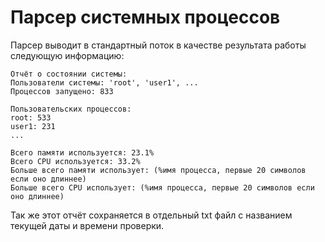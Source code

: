 # Парсер системных процессов
Парсер выводит в стандартный поток в качестве результата работы следующую информацию:
```
Отчёт о состоянии системы:
Пользователи системы: 'root', 'user1', ...
Процессов запущено: 833

Пользовательских процессов:
root: 533
user1: 231
...

Всего памяти используется: 23.1%
Всего CPU используется: 33.2%
Больше всего памяти использует: (%имя процесса, первые 20 символов если оно длиннее)
Больше всего CPU использует: (%имя процесса, первые 20 символов если оно длиннее)
```
Так же этот отчёт сохраняется в отдельный txt файл с названием текущей даты и времени проверки.